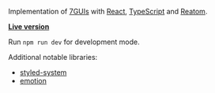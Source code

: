 Implementation of [7GUIs](http://eugenkiss.github.io/7guis/) with
[React](https://react.dev/),
[TypeScript](https://www.typescriptlang.org/) and
[Reatom](https://www.reatom.dev/).

[**Live version**](https://laniman.github.io/7guis-React-TypeScript-Reatom/)

Run `npm run dev` for development mode.

Additional notable libraries:

- [styled-system](https://github.com/jxnblk/styled-system)
- [emotion](https://emotion.sh/)
